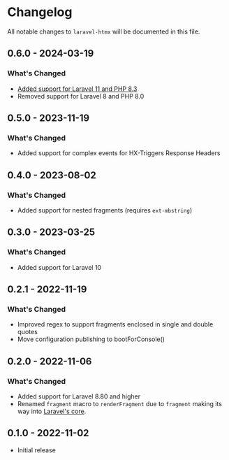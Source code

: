 # Changelog

All notable changes to `laravel-htmx` will be documented in this file.

## 0.6.0 - 2024-03-19

### What's Changed

- [Added support for Laravel 11 and PHP 8.3](https://github.com/mauricius/laravel-htmx/pull/17)
- Removed support for Laravel 8 and PHP 8.0

## 0.5.0 - 2023-11-19

### What's Changed

- Added support for complex events for HX-Triggers Response Headers

## 0.4.0 - 2023-08-02

### What's Changed

- Added support for nested fragments (requires `ext-mbstring`)

## 0.3.0 - 2023-03-25

### What's Changed

- Added support for Laravel 10

## 0.2.1 - 2022-11-19

### What's Changed

- Improved regex to support fragments enclosed in single and double quotes
- Move configuration publishing to bootForConsole()

## 0.2.0 - 2022-11-06

### What's Changed

- Added support for Laravel 8.80 and higher
- Renamed `fragment` macro to `renderFragment` due to `fragment` making its way into [Laravel's core](https://github.com/laravel/framework/pull/44774).

## 0.1.0 - 2022-11-02

- Initial release
